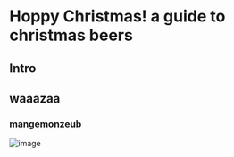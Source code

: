 # Hoppy Christmas! a guide to christmas beers
## Intro
## waaazaa
### mangemonzeub

![image](images.png)

